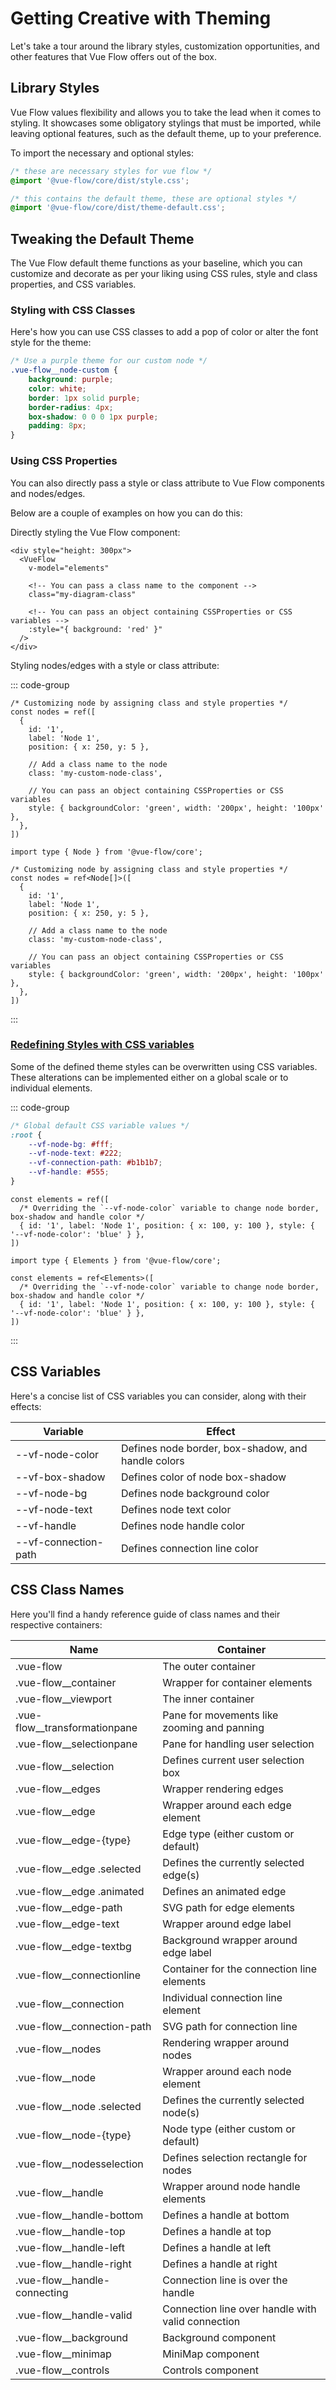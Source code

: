 <script setup>
import LogosJavascript from '~icons/logos/javascript';
import LogosTypescript from '~icons/logos/typescript-icon';
import { ref, h } from 'vue';
import { Handle, Position, VueFlow } from '@vue-flow/core';

const CustomNode = (props) => h('div', [
  h(Handle, { connectable: false, type: 'target', position: Position.Top }),
  h('div', props.label),
  h(Handle, { connectable: false, type: 'source', position: Position.Bottom }),
]);

const elements = ref([
  { id: '1', label: 'Node 1', position: { x: 0, y: 0 }, draggable: false, deletable: false, selectable: false, type: 'custom' },
  { id: '2', label: 'Node 2', position: { x: 75, y: 75 }, draggable: false, deletable: false, selectable: false, type: 'custom' },
  { id: 'e1-2', source: '1', target: '2', animated: true, selectable: false, deletable: false },
])
</script>

# Getting Creative with Theming

Let's take a tour around the library styles, customization opportunities, and other features that Vue Flow offers out of
the box.

## Library Styles

Vue Flow values flexibility and allows you to take the lead when it comes to styling.
It showcases some obligatory stylings that must be imported, while leaving optional features, such as the default theme,
up to your preference.

To import the necessary and optional styles:

```css
/* these are necessary styles for vue flow */
@import '@vue-flow/core/dist/style.css';

/* this contains the default theme, these are optional styles */
@import '@vue-flow/core/dist/theme-default.css';
```

## Tweaking the Default Theme

The Vue Flow default theme functions as your baseline, which you can customize and decorate as per your liking using CSS
rules, style and class properties, and CSS variables.

### Styling with CSS Classes

Here's how you can use CSS classes to add a pop of color or alter the font style for the theme:

```css
/* Use a purple theme for our custom node */
.vue-flow__node-custom {
    background: purple;
    color: white;
    border: 1px solid purple;
    border-radius: 4px;
    box-shadow: 0 0 0 1px purple;
    padding: 8px;
}
```

<div class="mt-4 bg-[var(--vp-code-block-bg)] rounded-lg h-50">
  <VueFlow v-model="elements" :pan-activation-key-code="null" :pan-on-scroll="false" :zoom-on-scroll="false" :pan-on-drag="false" fit-view-on-init>
    <template #node-custom="props">
      <CustomNode v-bind="props" />
    </template>
  </VueFlow>
</div>

<style>
.vue-flow__node-custom {
  background: purple;
  color: white;
  border: 1px solid purple;
  border-radius: 4px;
  box-shadow: 0 0 0 1px purple;
  padding: 8px;
}
</style>

### Using CSS Properties

You can also directly pass a style or class attribute to Vue Flow components and nodes/edges.

Below are a couple of examples on how you can do this:

Directly styling the Vue Flow component:

```vue{5-6,8-9}
<div style="height: 300px">
  <VueFlow
    v-model="elements"
    
    <!-- You can pass a class name to the component -->
    class="my-diagram-class"

    <!-- You can pass an object containing CSSProperties or CSS variables -->
    :style="{ background: 'red' }"
  />
</div>
```

Styling nodes/edges with a style or class attribute:

::: code-group

```js{8-12} [<LogosJavascript />]
/* Customizing node by assigning class and style properties */
const nodes = ref([
  { 
    id: '1', 
    label: 'Node 1', 
    position: { x: 250, y: 5 },
    
    // Add a class name to the node
    class: 'my-custom-node-class',
    
    // You can pass an object containing CSSProperties or CSS variables
    style: { backgroundColor: 'green', width: '200px', height: '100px' },
  },
])
```

```ts{10-14} [<LogosTypescript />]
import type { Node } from '@vue-flow/core';

/* Customizing node by assigning class and style properties */
const nodes = ref<Node[]>([
  { 
    id: '1', 
    label: 'Node 1', 
    position: { x: 250, y: 5 },
    
    // Add a class name to the node
    class: 'my-custom-node-class',
    
    // You can pass an object containing CSSProperties or CSS variables
    style: { backgroundColor: 'green', width: '200px', height: '100px' },
  },
])
```

:::

### [Redefining Styles with CSS variables](/typedocs/types/CSSVars)

Some of the defined theme styles can be overwritten using CSS variables.
These alterations can be implemented either on a global scale or to individual elements.

::: code-group

```css
/* Global default CSS variable values */
:root {
    --vf-node-bg: #fff;
    --vf-node-text: #222;
    --vf-connection-path: #b1b1b7;
    --vf-handle: #555;
}
```

```js{2-3} [<LogosJavascript />]
const elements = ref([
  /* Overriding the `--vf-node-color` variable to change node border, box-shadow and handle color */
  { id: '1', label: 'Node 1', position: { x: 100, y: 100 }, style: { '--vf-node-color': 'blue' } },
])
```

```ts{4-5} [<LogosTypescript />]
import type { Elements } from '@vue-flow/core';

const elements = ref<Elements>([
  /* Overriding the `--vf-node-color` variable to change node border, box-shadow and handle color */
  { id: '1', label: 'Node 1', position: { x: 100, y: 100 }, style: { '--vf-node-color': 'blue' } },
])
```

:::

## CSS Variables

Here's a concise list of CSS variables you can consider, along with their effects:

| Variable             | Effect                                             |
|----------------------|----------------------------------------------------|
| --vf-node-color      | Defines node border, box-shadow, and handle colors |
| --vf-box-shadow      | Defines color of node box-shadow                   |
| --vf-node-bg         | Defines node background color                      |
| --vf-node-text       | Defines node text color                            |
| --vf-handle          | Defines node handle color                          |
| --vf-connection-path | Defines connection line color                      |

## CSS Class Names

Here you'll find a handy reference guide of class names and their respective containers:

| Name                          | Container                                         |
|-------------------------------|---------------------------------------------------|
| .vue-flow                     | The outer container                               |
| .vue-flow__container          | Wrapper for container elements                    |
| .vue-flow__viewport           | The inner container                               |
| .vue-flow__transformationpane | Pane for movements like zooming and panning       |
| .vue-flow__selectionpane      | Pane for handling user selection                  |
| .vue-flow__selection          | Defines current user selection box                |
| .vue-flow__edges              | Wrapper rendering edges                           |
| .vue-flow__edge               | Wrapper around each edge element                  |
| .vue-flow__edge-{type}        | Edge type (either custom or default)              |
| .vue-flow__edge .selected     | Defines the currently selected edge(s)            |
| .vue-flow__edge .animated     | Defines an animated edge                          |
| .vue-flow__edge-path          | SVG path for edge elements                        |
| .vue-flow__edge-text          | Wrapper around edge label                         |
| .vue-flow__edge-textbg        | Background wrapper around edge label              |
| .vue-flow__connectionline     | Container for the connection line elements        |
| .vue-flow__connection         | Individual connection line element                |
| .vue-flow__connection-path    | SVG path for connection line                      |
| .vue-flow__nodes              | Rendering wrapper around nodes                    |
| .vue-flow__node               | Wrapper around each node element                  |
| .vue-flow__node .selected     | Defines the currently selected node(s)            |
| .vue-flow__node-{type}        | Node type (either custom or default)              |
| .vue-flow__nodesselection     | Defines selection rectangle for nodes             |
| .vue-flow__handle             | Wrapper around node handle elements               |
| .vue-flow__handle-bottom      | Defines a handle at bottom                        |
| .vue-flow__handle-top         | Defines a handle at top                           |
| .vue-flow__handle-left        | Defines a handle at left                          |
| .vue-flow__handle-right       | Defines a handle at right                         |
| .vue-flow__handle-connecting  | Connection line is over the handle                |
| .vue-flow__handle-valid       | Connection line over handle with valid connection |
| .vue-flow__background         | Background component                              |
| .vue-flow__minimap            | MiniMap component                                 |
| .vue-flow__controls           | Controls component                                |
 
